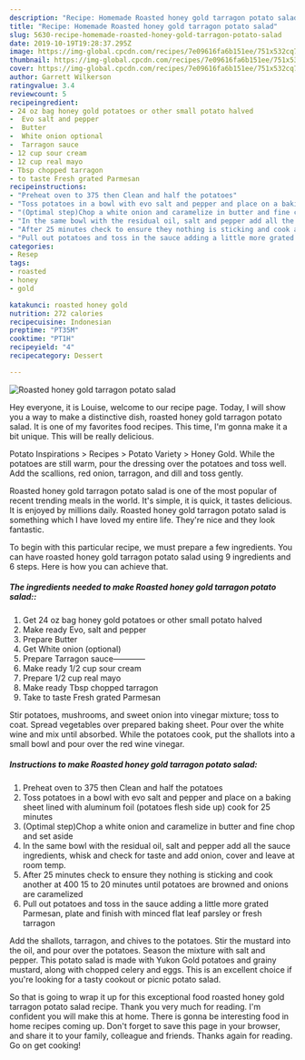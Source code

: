 ```yaml
---
description: "Recipe: Homemade Roasted honey gold tarragon potato salad"
title: "Recipe: Homemade Roasted honey gold tarragon potato salad"
slug: 5630-recipe-homemade-roasted-honey-gold-tarragon-potato-salad
date: 2019-10-19T19:28:37.295Z
image: https://img-global.cpcdn.com/recipes/7e09616fa6b151ee/751x532cq70/roasted-honey-gold-tarragon-potato-salad-recipe-main-photo.jpg
thumbnail: https://img-global.cpcdn.com/recipes/7e09616fa6b151ee/751x532cq70/roasted-honey-gold-tarragon-potato-salad-recipe-main-photo.jpg
cover: https://img-global.cpcdn.com/recipes/7e09616fa6b151ee/751x532cq70/roasted-honey-gold-tarragon-potato-salad-recipe-main-photo.jpg
author: Garrett Wilkerson
ratingvalue: 3.4
reviewcount: 5
recipeingredient:
- 24 oz bag honey gold potatoes or other small potato halved
-  Evo salt and pepper
-  Butter
-  White onion optional
-  Tarragon sauce
- 12 cup sour cream
- 12 cup real mayo
- Tbsp chopped tarragon
- to taste Fresh grated Parmesan
recipeinstructions:
- "Preheat oven to 375 then Clean and half the potatoes"
- "Toss potatoes in a bowl with evo salt and pepper and place on a baking sheet lined with aluminum foil (potatoes flesh side up) cook for 25 minutes"
- "(Optimal step)Chop a white onion and caramelize in butter and fine chop and set aside"
- "In the same bowl with the residual oil, salt and pepper add all the sauce ingredients, whisk and check for taste and add onion, cover and leave at room temp."
- "After 25 minutes check to ensure they nothing is sticking and cook another at 400 15 to 20 minutes until potatoes are browned and onions are caramelized"
- "Pull out potatoes and toss in the sauce adding a little more grated Parmesan, plate and finish with minced flat leaf parsley or fresh tarragon"
categories:
- Resep
tags:
- roasted
- honey
- gold

katakunci: roasted honey gold
nutrition: 272 calories
recipecuisine: Indonesian
preptime: "PT35M"
cooktime: "PT1H"
recipeyield: "4"
recipecategory: Dessert

---
```



![Roasted honey gold tarragon potato salad](https://img-global.cpcdn.com/recipes/7e09616fa6b151ee/751x532cq70/roasted-honey-gold-tarragon-potato-salad-recipe-main-photo.jpg)

Hey everyone, it is Louise, welcome to our recipe page. Today, I will show you a way to make a distinctive dish, roasted honey gold tarragon potato salad. It is one of my favorites food recipes. This time, I'm gonna make it a bit unique. This will be really delicious.

Potato Inspirations &gt; Recipes &gt; Potato Variety &gt; Honey Gold. While the potatoes are still warm, pour the dressing over the potatoes and toss well. Add the scallions, red onion, tarragon, and dill and toss gently.

Roasted honey gold tarragon potato salad is one of the most popular of recent trending meals in the world. It's simple, it is quick, it tastes delicious. It is enjoyed by millions daily. Roasted honey gold tarragon potato salad is something which I have loved my entire life. They're nice and they look fantastic.


To begin with this particular recipe, we must prepare a few ingredients. You can have roasted honey gold tarragon potato salad using 9 ingredients and 6 steps. Here is how you can achieve that.

##### The ingredients needed to make Roasted honey gold tarragon potato salad::

1. Get 24 oz bag honey gold potatoes or other small potato halved
1. Make ready  Evo, salt and pepper
1. Prepare  Butter
1. Get  White onion (optional)
1. Prepare  Tarragon sauce————
1. Make ready 1/2 cup sour cream
1. Prepare 1/2 cup real mayo
1. Make ready Tbsp chopped tarragon
1. Take to taste Fresh grated Parmesan


Stir potatoes, mushrooms, and sweet onion into vinegar mixture; toss to coat. Spread vegetables over prepared baking sheet. Pour over the white wine and mix until absorbed. While the potatoes cook, put the shallots into a small bowl and pour over the red wine vinegar. 

##### Instructions to make Roasted honey gold tarragon potato salad:

1. Preheat oven to 375 then Clean and half the potatoes
1. Toss potatoes in a bowl with evo salt and pepper and place on a baking sheet lined with aluminum foil (potatoes flesh side up) cook for 25 minutes
1. (Optimal step)Chop a white onion and caramelize in butter and fine chop and set aside
1. In the same bowl with the residual oil, salt and pepper add all the sauce ingredients, whisk and check for taste and add onion, cover and leave at room temp.
1. After 25 minutes check to ensure they nothing is sticking and cook another at 400 15 to 20 minutes until potatoes are browned and onions are caramelized
1. Pull out potatoes and toss in the sauce adding a little more grated Parmesan, plate and finish with minced flat leaf parsley or fresh tarragon


Add the shallots, tarragon, and chives to the potatoes. Stir the mustard into the oil, and pour over the potatoes. Season the mixture with salt and pepper. This potato salad is made with Yukon Gold potatoes and grainy mustard, along with chopped celery and eggs. This is an excellent choice if you&#39;re looking for a tasty cookout or picnic potato salad. 

So that is going to wrap it up for this exceptional food roasted honey gold tarragon potato salad recipe. Thank you very much for reading. I'm confident you will make this at home. There is gonna be interesting food in home recipes coming up. Don't forget to save this page in your browser, and share it to your family, colleague and friends. Thanks again for reading. Go on get cooking!
